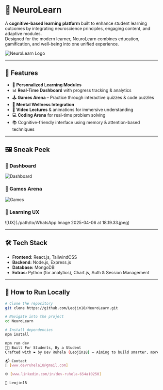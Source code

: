 # 🧠 NeuroLearn

A **cognitive-based learning platform** built to enhance student learning outcomes by integrating neuroscience principles, engaging content, and adaptive modules.  
Designed for the modern learner, NeuroLearn combines education, gamification, and well-being into one unified experience.

![NeuroLearn Logo](./path/to/logo.png) 

---

## 🚀 Features

- 🎯 **Personalized Learning Modules**
- 📊 **Real-Time Dashboard** with progress tracking & analytics
- 🕹️ **Games Arena** – Practice through interactive quizzes & code puzzles
- 🧘 **Mental Wellness Integration**
- 🎥 **Video Lectures** & animations for immersive understanding
- 💻 **Coding Arena** for real-time problem solving
- 📚 Cognitive-friendly interface using memory & attention-based techniques

---

## 🖼️ Sneak Peek

### 🔹 Dashboard
![Dashboard](./path/to/DASHBOARD1.png) 

### 🔹 Games Arena
![Games](./path/to/GAMES.png)

### 🔹 Learning UX
![UX](./path/to/WhatsApp Image 2025-04-06 at 18.19.33.jpeg)

---

## 🛠️ Tech Stack

- **Frontend:** React.js, TailwindCSS
- **Backend:** Node.js, Express.js
- **Database:** MongoDB
- **Extras:** Python (for analytics), Chart.js, Auth & Session Management

---

## 🧪 How to Run Locally

```bash
# Clone the repository
git clone https://github.com/Leojin18/NeuroLearn.git

# Navigate into the project
cd NeuroLearn

# Install dependencies
npm install

npm run dev
👨‍🎓 Built For Students, By a Student
Crafted with ❤️ by Dev Ruhela (Leojin18) – Aiming to build smarter, more focused learners through tech.

📬 Contact
📧 [www.devruhela18@gmail.com]

🌐 [www.linkedin.com/in/dev-ruhela-654a10250]

🐙 Leojin18
